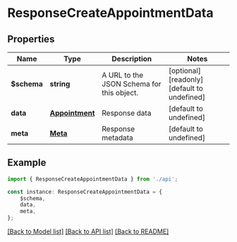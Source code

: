 # ResponseCreateAppointmentData


## Properties

Name | Type | Description | Notes
------------ | ------------- | ------------- | -------------
**$schema** | **string** | A URL to the JSON Schema for this object. | [optional] [readonly] [default to undefined]
**data** | [**Appointment**](Appointment.md) | Response data | [default to undefined]
**meta** | [**Meta**](Meta.md) | Response metadata | [default to undefined]

## Example

```typescript
import { ResponseCreateAppointmentData } from './api';

const instance: ResponseCreateAppointmentData = {
    $schema,
    data,
    meta,
};
```

[[Back to Model list]](../README.md#documentation-for-models) [[Back to API list]](../README.md#documentation-for-api-endpoints) [[Back to README]](../README.md)
